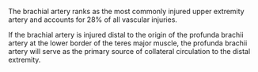 The brachial artery ranks as the most commonly injured upper extremity artery and accounts for 28% of all vascular injuries.

If the brachial artery is injured distal to the origin of the profunda brachii artery at the lower border of the teres major muscle, the profunda brachii artery will serve as the primary source of collateral circulation to the distal extremity.